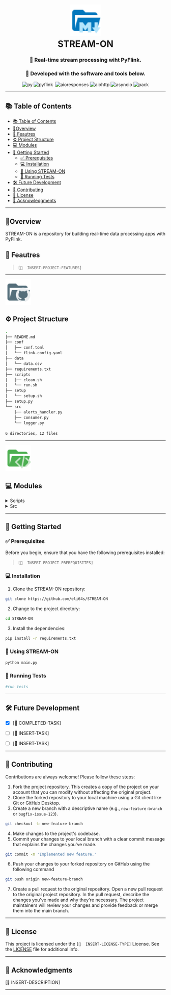 
<div align="center">
<h1 align="center">
<img src="https://raw.githubusercontent.com/PKief/vscode-material-icon-theme/ec559a9f6bfd399b82bb44393651661b08aaf7ba/icons/folder-markdown-open.svg" width="100" />
<br>
STREAM-ON
</h1>
<h3 align="center">📍 Real-time stream processing wiht PyFlink.</h3>
<h3 align="center">🚀 Developed with the software and tools below.</h3>
<p align="center">

<img src="https://img.shields.io/badge/Apache%20Flink-E6526F.svg?style=for-the-badge&logo=Apache-Flink&logoColor=white" alt="py" />
<img src="https://img.shields.io/badge/Apache%20Kafka-231F20.svg?style=for-the-badge&logo=Apache-Kafka&logoColor=white" alt="pyflink" />
<img src="https://img.shields.io/badge/AIOHTTP-2C5BB4.svg?style=for-the-badge&logo=AIOHTTP&logoColor=white" alt="" />
<img src="https://img.shields.io/badge/Python-3776AB.svg?style=for-the-badge&logo=Python&logoColor=white" alt="aioresponses" />
<img src="https://img.shields.io/badge/pandas-150458.svg?style=for-the-badge&logo=pandas&logoColor=white" alt="aiohttp" />
<img src="https://img.shields.io/badge/GNU%20Bash-4EAA25.svg?style=for-the-badge&logo=GNU-Bash&logoColor=white" alt="asyncio" />
<img src="https://img.shields.io/badge/Markdown-000000.svg?style=for-the-badge&logo=Markdown&logoColor=white" alt="pack" />
</p>

</div>

---
## 📚 Table of Contents
- [📚 Table of Contents](#-table-of-contents)
- [📍Overview](#overview)
- [🔮 Feautres](#-feautres)
- [⚙️ Project Structure](#️-project-structure)
- [💻 Modules](#-modules)
- [🚀 Getting Started](#-getting-started)
  - [✅ Prerequisites](#-prerequisites)
  - [💻 Installation](#-installation)
  - [🤖 Using STREAM-ON](#-using-stream-on)
  - [🧪 Running Tests](#-running-tests)
- [🛠 Future Development](#-future-development)
- [🤝 Contributing](#-contributing)
- [🪪 License](#-license)
- [🙏 Acknowledgments](#-acknowledgments)

---

## 📍Overview

STREAM-ON is a repository for building real-time data processing apps with PyFlink.

## 🔮 Feautres

> `[📌  INSERT-PROJECT-FEATURES]`

---

<img src="https://raw.githubusercontent.com/PKief/vscode-material-icon-theme/ec559a9f6bfd399b82bb44393651661b08aaf7ba/icons/folder-github-open.svg" width="80" />

## ⚙️ Project Structure

```bash
.
├── README.md
├── conf
│   ├── conf.toml
│   └── flink-config.yaml
├── data
│   └── data.csv
├── requirements.txt
├── scripts
│   ├── clean.sh
│   └── run.sh
├── setup
│   └── setup.sh
├── setup.py
└── src
    ├── alerts_handler.py
    ├── consumer.py
    └── logger.py

6 directories, 12 files
```
---

<img src="https://raw.githubusercontent.com/PKief/vscode-material-icon-theme/ec559a9f6bfd399b82bb44393651661b08aaf7ba/icons/folder-src-open.svg" width="80" />

## 💻 Modules
<details closed><summary>Scripts</summary>

| File     | Summary                                                                                                                                                                                                        |
|:---------|:---------------------------------------------------------------------------------------------------------------------------------------------------------------------------------------------------------------|
| run.sh   | This code is a Bash script that starts a Flink cluster, submits a PyFlink job, and then stops the Flink cluster.                                                                                               |
| clean.sh | This code is a Bash script that cleans up files and directories related to Python, Jupyter Notebooks, and pytest. It deletes Python cache files, build artifacts, Jupyter notebook checkpoints, and log files. |

</details>

<details closed><summary>Src</summary>

| File              | Summary                                                                                                                                                                                                                          |
|:------------------|:---------------------------------------------------------------------------------------------------------------------------------------------------------------------------------------------------------------------------------|
| alerts_handler.py | This code is a REST API alert handler for the Flink consumer. It buffers alerts and sends them to the API in batches using aiohttp, and serializes them using Apache Avro.                                                       |
| logger.py         | Logger is a class for the project that provides logging capabilities with colored output and different log levels.                                                                                                               |
| consumer.py       | This code is a Python script that uses Apache Flink to process streaming data. It creates a StreamExecutionEnvironment, sets the parallelism, time characteristic, and checkpointing mode, and creates a StreamTableEnvironment. |

</details>
<hr />

## 🚀 Getting Started

### ✅ Prerequisites

Before you begin, ensure that you have the following prerequisites installed:
> `[📌  INSERT-PROJECT-PREREQUISITES]`

### 💻 Installation

1. Clone the STREAM-ON repository:
```sh
git clone https://github.com/eli64s/STREAM-ON
```

2. Change to the project directory:
```sh
cd STREAM-ON
```

3. Install the dependencies:
```sh
pip install -r requirements.txt
```

### 🤖 Using STREAM-ON

```sh
python main.py
```

### 🧪 Running Tests
```sh
#run tests
```

<hr />

## 🛠 Future Development
- [X] [📌  COMPLETED-TASK]
- [ ] [📌  INSERT-TASK]
- [ ] [📌  INSERT-TASK]


---

## 🤝 Contributing
Contributions are always welcome! Please follow these steps:
1. Fork the project repository. This creates a copy of the project on your account that you can modify without affecting the original project.
2. Clone the forked repository to your local machine using a Git client like Git or GitHub Desktop.
3. Create a new branch with a descriptive name (e.g., `new-feature-branch` or `bugfix-issue-123`).
```sh
git checkout -b new-feature-branch
```
4. Make changes to the project's codebase.
5. Commit your changes to your local branch with a clear commit message that explains the changes you've made.
```sh
git commit -m 'Implemented new feature.'
```
6. Push your changes to your forked repository on GitHub using the following command
```sh
git push origin new-feature-branch
```
7. Create a pull request to the original repository.
Open a new pull request to the original project repository. In the pull request, describe the changes you've made and why they're necessary. 
The project maintainers will review your changes and provide feedback or merge them into the main branch.

---

## 🪪 License

This project is licensed under the `[📌  INSERT-LICENSE-TYPE]` License. See the [LICENSE](https://docs.github.com/en/communities/setting-up-your-project-for-healthy-contributions/adding-a-license-to-a-repository) file for additional info.

---

## 🙏 Acknowledgments

[📌  INSERT-DESCRIPTION]


---

